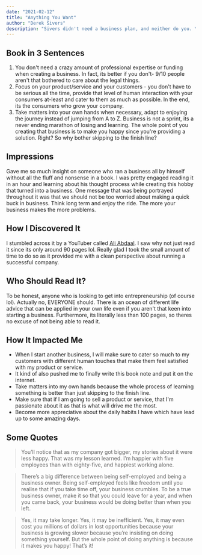 ```yaml
---
date: "2021-02-12"
title: "Anything You Want"
author: "Derek Sivers"
description: "Sivers didn't need a business plan, and neither do you. You don't need to think big; in fact, it's better if you don't. Anything You Want will inspire you to start with what you have, care about your customers more than yourself, and run your business like you don't need the money."
---
```


## Book in 3 Sentences

1. You don't need a crazy amount of professional expertise or funding when creating a business. In fact, its better if you don't- 9/10 people aren't that bothered to care about the legal things.
2. Focus on your product/service and your customers - you don't have to be serious all the time, provide that level of human interaction with your consumers at-least and cater to them as much as possible. In the end, its the consumers who grow your company.
3. Take matters into your own hands when necessary, adapt to enjoying the journey instead of jumping from A to Z. Business is not a sprint, its a never ending marathon of losing and learning. The whole point of you creating that business is to make you happy since you're providing a solution. Right? So why bother skipping to the finish line?

## Impressions

Gave me so much insight on someone who ran a business all by himself without all the fluff and nonsense in a book. I was pretty engaged reading it in an hour and learning about his thought process while creating this hobby that turned into a business. One message that was being portrayed throughout it was that we should not be too worried about making a quick buck in business. Think long term and enjoy the ride. The more your business makes the more problems.

## How I Discovered It

I stumbled across it by a YouTuber called [Ali Abdaal](https://youtu.be/hv1gOEY3cs4). I saw why not just read it since its only around 90 pages lol. Really glad I took the small amount of time to do so as it provided me with a clean perspective about running a successful company.

## Who Should Read It?

To be honest, anyone who is looking to get into entrepreneurship (of course lol). Actually no, EVERYONE should. There is an ocean of different life advice that can be applied in your own life even if you aren't that keen into starting a business. Furthermore, its literally less than 100 pages, so theres no excuse of not being able to read it.

## How It Impacted Me

- When I start another business, I will make sure to cater so much to my customers with different human touches that make them feel satisfied with my product or service.
- It kind of also pushed me to finally write this book note and put it on the internet.
- Take matters into my own hands because the whole process of learning something is better than just skipping to the finish line.
- Make sure that if I am going to sell a product or service, that I'm passionate about it as that is what will drive me the most.
- Become more appreciative about the daily habits I have which have lead up to some amazing days.

## Some Quotes

> You’ll notice that as my company got bigger, my stories about it were less happy. That was my lesson learned. I’m happier with five employees than with eighty-five, and happiest working alone.

> There’s a big difference between being self-employed and being a business owner. Being self-employed feels like freedom until you realise that if you take time off, your business crumbles. To be a true business owner, make it so that you could leave for a year, and when you came back, your business would be doing better than when you left.

> Yes, it may take longer. Yes, it may be inefficient. Yes, it may even cost you millions of dollars in lost opportunities because your business is growing slower because you’re insisting on doing something yourself. But the whole point of doing anything is because it makes you happy! That’s it!
